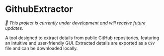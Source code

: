 # GithubExtractor

*🚧 This project is currently under development and will receive future updates.*  

A tool designed to extract details from public GitHub repositories, featuring an intuitive and user-friendly GUI. Extracted details are exported as a `CSV` file and can be downloaded locally.
